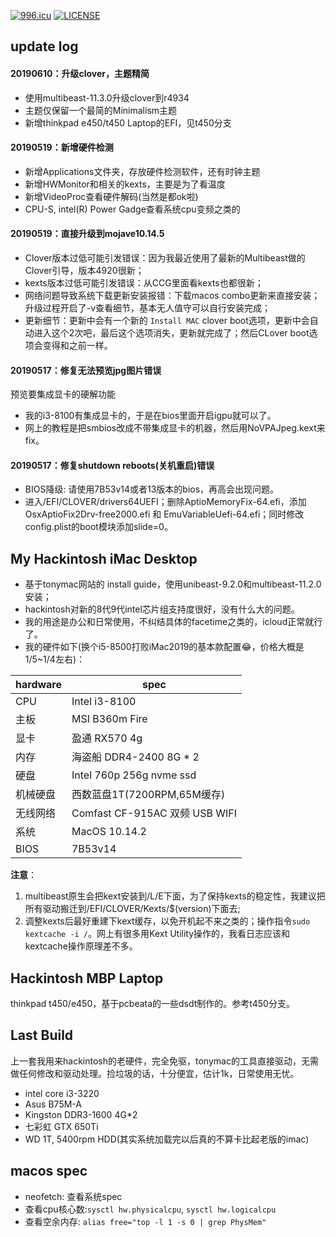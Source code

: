 
[![996.icu](https://img.shields.io/badge/link-996.icu-red.svg)](https://996.icu)
[![LICENSE](https://img.shields.io/badge/license-Anti%20996-blue.svg)](https://github.com/996icu/996.ICU/blob/master/LICENSE)


## update log

#### 20190610：升级clover，主题精简
  - 使用multibeast-11.3.0升级clover到r4934
  - 主题仅保留一个最简的Minimalism主题
  - 新增thinkpad e450/t450 Laptop的EFI，见t450分支

#### 20190519：新增硬件检测
  - 新增Applications文件夹，存放硬件检测软件，还有时钟主题
  - 新增HWMonitor和相关的kexts，主要是为了看温度
  - 新增VideoProc查看硬件解码(当然是都ok啦)
  - CPU-S, intel(R) Power Gadge查看系统cpu变频之类的

#### 20190519：直接升级到mojave10.14.5
  - Clover版本过低可能引发错误：因为我最近使用了最新的Multibeast做的Clover引导，版本4920很新；
  - kexts版本过低可能引发错误：从CCG里面看kexts也都很新；
  - 网络问题导致系统下载更新安装报错：下载macos combo更新来直接安装；升级过程开启了-v查看细节，基本无人值守可以自行安装完成；
  - 更新细节：更新中会有一个新的 `Install MAC` clover boot选项，更新中会自动进入这个2次吧，最后这个选项消失，更新就完成了；然后CLover boot选项会变得和之前一样。

#### 20190517：修复无法预览jpg图片错误
预览要集成显卡的硬解功能
  - 我的i3-8100有集成显卡的，于是在bios里面开启igpu就可以了。
  - 网上的教程是把smbios改成不带集成显卡的机器，然后用NoVPAJpeg.kext来fix。

#### 20190517：修复shutdown reboots(关机重启)错误
  - BIOS降级: 请使用7B53v14或者13版本的bios，再高会出现问题。
  - 进入/EFI/CLOVER/drivers64UEFI；删除AptioMemoryFix-64.efi，添加OsxAptioFix2Drv-free2000.efi 和 EmuVariableUefi-64.efi；同时修改config.plist的boot模块添加slide=0。

## My Hackintosh iMac Desktop
- 基于tonymac网站的 install guide，使用unibeast-9.2.0和multibeast-11.2.0安装；
- hackintosh对新的8代9代intel芯片组支持度很好，没有什么大的问题。
- 我的用途是办公和日常使用，不纠结具体的facetime之类的，icloud正常就行了。
- 我的硬件如下(换个i5-8500打败iMac2019的基本款配置😂，价格大概是1/5~1/4左右)：

|hardware|spec|
|-|-|
|CPU |Intel i3-8100|
|主板|MSI B360m Fire|
|显卡|盈通 RX570 4g|
|内存| 海盗船 DDR4-2400 8G * 2|
|硬盘|Intel 760p 256g nvme ssd|
|机械硬盘|西数蓝盘1T(7200RPM,65M缓存)|
|无线网络|Comfast CF-915AC 双频 USB WIFI|
|系统|MacOS 10.14.2|
|BIOS|7B53v14|

**注意**：
1. multibeast原生会把kext安装到/L/E下面，为了保持kexts的稳定性，我建议把所有驱动搬迁到/EFI/CLOVER/Kexts/$(version)下面去;
2. 调整kexts后最好重建下kext缓存，以免开机起不来之类的；操作指令`sudo kextcache -i /`。网上有很多用Kext Utility操作的，我看日志应该和kextcache操作原理差不多。

## Hackintosh MBP Laptop
thinkpad t450/e450，基于pcbeata的一些dsdt制作的。参考t450分支。

## Last Build
上一套我用来hackintosh的老硬件，完全免驱，tonymac的工具直接驱动，无需做任何修改和驱动处理。捡垃圾的话，十分便宜，估计1k，日常使用无忧。

- intel core i3-3220
- Asus B75M-A
- Kingston DDR3-1600 4G*2
- 七彩虹 GTX 650Ti
- WD 1T, 5400rpm HDD(其实系统加载完以后真的不算卡比起老版的imac)

## macos spec
- neofetch: 查看系统spec
- 查看cpu核心数:`sysctl hw.physicalcpu`, `sysctl hw.logicalcpu`
- 查看空余内存: `alias free="top -l 1 -s 0 | grep PhysMem"`
